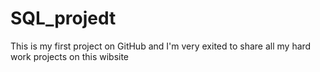 # SQL_projedt
This is my first project on GitHub and I'm very exited to share all my hard work projects on this wibsite
